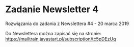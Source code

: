 # Zadanie Newsletter 4

Rozwiązania do zadania z Newslettera #4 - 20 marca 2019

Do Newslettera można zapisać się na stronie: https://mailtrain.javastart.pl/subscription/tc5pDEzUq
